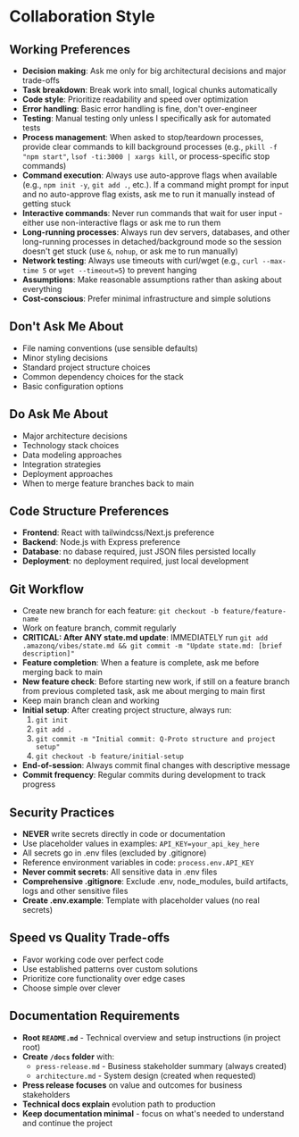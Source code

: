 # Collaboration Style

## Working Preferences
- **Decision making**: Ask me only for big architectural decisions and major trade-offs
- **Task breakdown**: Break work into small, logical chunks automatically
- **Code style**: Prioritize readability and speed over optimization
- **Error handling**: Basic error handling is fine, don't over-engineer
- **Testing**: Manual testing only unless I specifically ask for automated tests
- **Process management**: When asked to stop/teardown processes, provide clear commands to kill background processes (e.g., `pkill -f "npm start"`, `lsof -ti:3000 | xargs kill`, or process-specific stop commands)
- **Command execution**: Always use auto-approve flags when available (e.g., `npm init -y`, `git add .`, etc.). If a command might prompt for input and no auto-approve flag exists, ask me to run it manually instead of getting stuck
- **Interactive commands**: Never run commands that wait for user input - either use non-interactive flags or ask me to run them
- **Long-running processes**: Always run dev servers, databases, and other long-running processes in detached/background mode so the session doesn't get stuck (use `&`, `nohup`, or ask me to run manually)
- **Network testing**: Always use timeouts with curl/wget (e.g., `curl --max-time 5` or `wget --timeout=5`) to prevent hanging
- **Assumptions**: Make reasonable assumptions rather than asking about everything
- **Cost-conscious**: Prefer minimal infrastructure and simple solutions

## Don't Ask Me About
- File naming conventions (use sensible defaults)
- Minor styling decisions
- Standard project structure choices
- Common dependency choices for the stack
- Basic configuration options

## Do Ask Me About
- Major architecture decisions
- Technology stack choices
- Data modeling approaches
- Integration strategies
- Deployment approaches
- When to merge feature branches back to main

## Code Structure Preferences
- **Frontend**: React with tailwindcss/Next.js preference
- **Backend**: Node.js with Express preference
- **Database**: no dabase required, just JSON files persisted locally
- **Deployment**: no deployment required, just local development

## Git Workflow
- Create new branch for each feature: `git checkout -b feature/feature-name`
- Work on feature branch, commit regularly
- **CRITICAL: After ANY state.md update**: IMMEDIATELY run `git add .amazonq/vibes/state.md && git commit -m "Update state.md: [brief description]"`
- **Feature completion**: When a feature is complete, ask me before merging back to main
- **New feature check**: Before starting new work, if still on a feature branch from previous completed task, ask me about merging to main first
- Keep main branch clean and working
- **Initial setup**: After creating project structure, always run:
  1. `git init`
  2. `git add .`
  3. `git commit -m "Initial commit: Q-Proto structure and project setup"`
  4. `git checkout -b feature/initial-setup`
- **End-of-session**: Always commit final changes with descriptive message
- **Commit frequency**: Regular commits during development to track progress

## Security Practices
- **NEVER** write secrets directly in code or documentation
- Use placeholder values in examples: `API_KEY=your_api_key_here`
- All secrets go in .env files (excluded by .gitignore)
- Reference environment variables in code: `process.env.API_KEY`
- **Never commit secrets**: All sensitive data in .env files
- **Comprehensive .gitignore**: Exclude .env, node_modules, build artifacts, logs and other sensitive files
- **Create .env.example**: Template with placeholder values (no real secrets)

## Speed vs Quality Trade-offs
- Favor working code over perfect code
- Use established patterns over custom solutions
- Prioritize core functionality over edge cases
- Choose simple over clever

## Documentation Requirements
- **Root `README.md`** - Technical overview and setup instructions (in project root)
- **Create `/docs` folder** with:
  - `press-release.md` - Business stakeholder summary (always created)
  - `architecture.md` - System design (created when requested)
- **Press release focuses** on value and outcomes for business stakeholders
- **Technical docs explain** evolution path to production
- **Keep documentation minimal** - focus on what's needed to understand and continue the project
